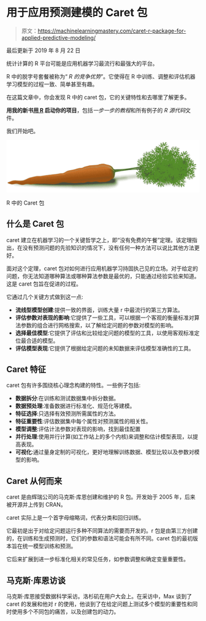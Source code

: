# 用于应用预测建模的 Caret 包

> 原文：<https://machinelearningmastery.com/caret-r-package-for-applied-predictive-modeling/>

最后更新于 2019 年 8 月 22 日

统计计算的 R 平台可能是应用机器学习最流行和最强大的平台。

R 中的脱字号套餐被称为“ *R 的竞争优势*”。它使得在 R 中训练、调整和评估机器学习模型的过程一致、简单甚至有趣。

在这篇文章中，你会发现 R 中的 caret 包，它的关键特性和去哪里了解更多。

**用我的新书[用 R](https://machinelearningmastery.com/machine-learning-with-r/) 启动你的项目**，包括*一步一步的教程*和所有例子的 *R 源代码*文件。

我们开始吧。

[![Caret package in R](img/3536c9556d60967e606a9a2b78ffeeed.png)](https://machinelearningmastery.com/wp-content/uploads/2014/09/Caret-package-in-R.png)

R 中的 Caret 包

## 什么是 Caret 包

caret 建立在机器学习的一个关键哲学之上，即“没有免费的午餐”定理。该定理指出，在没有预测问题的先验知识的情况下，没有任何一种方法可以说比其他方法更好。

面对这个定理，caret 包对如何进行应用机器学习持固执己见的立场。对于给定的问题，你无法知道哪种算法或哪种算法参数是最优的，只能通过经验实验来知道。这是 caret 包旨在促进的过程。

它通过几个关键方式做到这一点:

*   **流线型模型创建**:提供一致的界面，训练大量 r 中最流行的第三方算法。
*   **评估参数对表现的影响**:它提供了一些工具，可以根据一个客观的衡量标准对算法参数的组合进行网格搜索，以了解给定问题的参数对模型的影响。
*   **选择最佳模型**:它提供了评估和比较给定问题的模型的工具，以使用客观标准定位最合适的模型。
*   **评估模型表现**:它提供了根据给定问题的未知数据来评估模型准确性的工具。

## Caret 特征

caret 包有许多围绕核心理念构建的特性。一些例子包括:

*   **数据拆分**:在训练和测试数据集中拆分数据。
*   **数据预处理**:准备数据进行标准化、规范化等建模。
*   **特征选择**:只选择有效预测所需属性的方法。
*   **特征重要性**:评估数据集中每个属性对预测属性的相关性。
*   **模型调整**:评估计法参数对表现的影响，找到最佳配置
*   **并行处理**:使用并行计算(如工作站上的多个内核)来调整和估计模型表现，以提高表现。
*   **可视化**:通过量身定制的可视化，更好地理解训练数据、模型比较以及参数对模型的影响。

## Caret 从何而来

caret 是由辉瑞公司的马克斯·库恩创建和维护的 R 包。开发始于 2005 年，后来被开源并上传到 CRAN。

caret 实际上是一个首字母缩略词，代表分类和回归训练。

它最初是出于对给定问题运行多种不同算法的需要而开发的。r 包是由第三方创建的，在训练和生成预测时，它们的参数和语法可能会有所不同。caret 包的最初版本旨在统一模型训练和预测。

它后来扩展到进一步标准化相关的常见任务，如参数调整和确定变量重要性。

## 马克斯·库恩访谈

马克斯·库恩接受数据科学采访。洛杉矶在用户大会上。在采访中，Max 谈到了 caret 的发展和他对 r 的使用，他谈到了在给定问题上测试多个模型的重要性和同时使用多个不同包的痛苦，以及创建包的动力。

<iframe loading="lazy" title="Max Kuhn Interviewed by DataScience.LA at useR" width="500" height="281" src="about:blank" frameborder="0" allow="accelerometer; autoplay; encrypted-media; gyroscope; picture-in-picture" allowfullscreen="" data-rocket-lazyload="fitvidscompatible" data-lazy-src="https://www.youtube.com/embed/YmHyAHkjX_A?feature=oembed"><iframe title="Max Kuhn Interviewed by DataScience.LA at useR" width="500" height="281" src="https://www.youtube.com/embed/YmHyAHkjX_A?feature=oembed" frameborder="0" allow="accelerometer; autoplay; encrypted-media; gyroscope; picture-in-picture" allowfullscreen=""/></div> <p/> <h2>马克斯·库恩对 caret 的演示</h2> <p>马克斯·库恩演示了 caret，并在本次演示中介绍了 caret 的发展和特点。他再次谈到了“没有免费午餐”定理和测试多个模型的必要性。演示的核心是一些流失数据的模型示例。他涉及到评估模型表现、算法调整等等。</p> <p><span class="1KTublOcYeJaAsW"/></p> <div class="responsive-video"><iframe loading="lazy" title="caret package webinar" width="500" height="375" src="about:blank" frameborder="0" allow="accelerometer; autoplay; encrypted-media; gyroscope; picture-in-picture" allowfullscreen="" data-rocket-lazyload="fitvidscompatible" data-lazy-src="https://www.youtube.com/embed/7Jbb2ItbTC4?feature=oembed"/><iframe title="caret package webinar" width="500" height="375" src="https://www.youtube.com/embed/7Jbb2ItbTC4?feature=oembed" frameborder="0" allow="accelerometer; autoplay; encrypted-media; gyroscope; picture-in-picture" allowfullscreen=""/></div> <p/> <h2>Caret 资源</h2> <p>如果您对 caret 包中的更多信息感兴趣，请查看下面的一些链接。</p> <ul> <li><a href="https://topepo.github.io/caret/index.html">Caret 包主页</a></li> <li><a href="https://cran.r-project.org/web/packages/caret/">CRAN 上的 caret 包</a></li> <li><a href="https://cran.r-project.org/web/packages/caret/caret.pdf">脱字号包装手册</a> (PDF，所有功能)</li> <li><a href="https://cran.r-project.org/web/packages/caret/vignettes/caret.pdf">Caret 包简介</a></li> <li><a href="http://www.jstatsoft.org/v28/i05">使用 Caret 包</a>在 R 中构建预测模型(PDF 论文)</li> <li><a href="https://github.com/topepo/caret">GitHub 上的开源项目</a>(源代码)</li> </ul> <!-- Shortcode does not match the conditions --> <p/> </body></html></iframe>